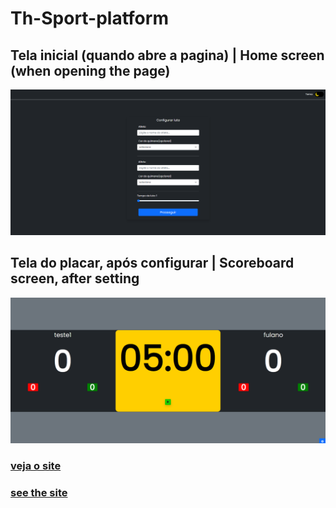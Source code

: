 # Th-Sport-platform

## Tela inicial (quando abre a pagina)  |  Home screen (when opening the page)
<img src="/assets/img/startScreen.png">

## Tela do placar, após configurar  |  Scoreboard screen, after setting
<img src="/assets/img/scoreBoardScreen.png">

### [veja o site](https://th-digital-scoreboard.netlify.app)
### [see the site](https://th-digital-scoreboard.netlify.app)
